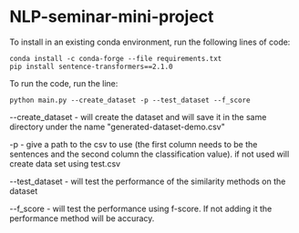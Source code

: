 # NLP-seminar-mini-project
To install in an existing conda environment, run the following lines of code:
```
conda install -c conda-forge --file requirements.txt
pip install sentence-transformers==2.1.0
```
To run the code, run the line:
```
python main.py --create_dataset -p --test_dataset --f_score
```
--create_dataset -  will create the dataset and will save it in the same directory under the name "generated-dataset-demo.csv"

-p - give a path to the csv to use (the first column needs to be the sentences and the second column the classification value).
if not used will create data set using test.csv

--test_dataset - will test the performance of the similarity methods on the dataset

--f_score - will test the performance using f-score. If not adding it the performance method will be accuracy.